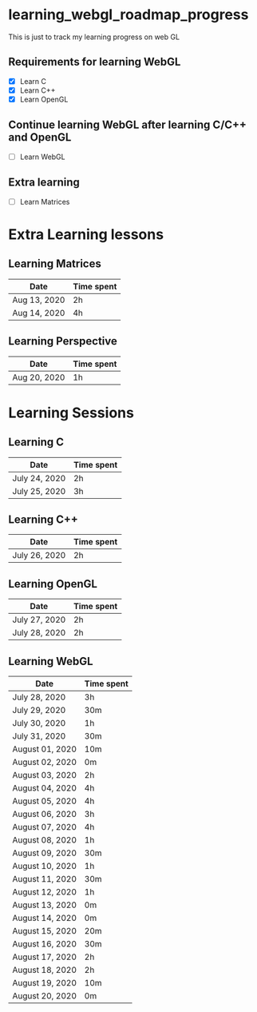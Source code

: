 # learning_webgl_roadmap_progress
This is just to track my learning progress on web GL

## Requirements for learning WebGL
- [x] Learn C
- [x] Learn C++
- [x] Learn OpenGL

## Continue learning WebGL after learning C/C++ and OpenGL
- [ ] Learn WebGL

## Extra learning
- [ ] Learn Matrices

# Extra Learning lessons

## Learning Matrices
Date | Time spent
------------ | -------------
Aug 13, 2020 | 2h
Aug 14, 2020 | 4h

## Learning Perspective
Date | Time spent
------------ | -------------
Aug 20, 2020 | 1h

# Learning Sessions
## Learning C
Date | Time spent
------------ | -------------
July 24, 2020 | 2h
July 25, 2020 | 3h

## Learning C++
Date | Time spent
------------ | -------------
July 26, 2020 | 2h

## Learning OpenGL
Date | Time spent
------------ | -------------
July 27, 2020 | 2h
July 28, 2020 | 2h

## Learning WebGL
Date | Time spent
------------ | -------------
July 28, 2020 | 3h
July 29, 2020 | 30m
July 30, 2020 | 1h
July 31, 2020 | 30m
August 01, 2020 | 10m
August 02, 2020 | 0m
August 03, 2020 | 2h 
August 04, 2020 | 4h 
August 05, 2020 | 4h 
August 06, 2020 | 3h 
August 07, 2020 | 4h 
August 08, 2020 | 1h 
August 09, 2020 | 30m
August 10, 2020 | 1h
August 11, 2020 | 30m
August 12, 2020 | 1h
August 13, 2020 | 0m
August 14, 2020 | 0m
August 15, 2020 | 20m
August 16, 2020 | 30m
August 17, 2020 | 2h
August 18, 2020 | 2h
August 19, 2020 | 10m
August 20, 2020 | 0m

